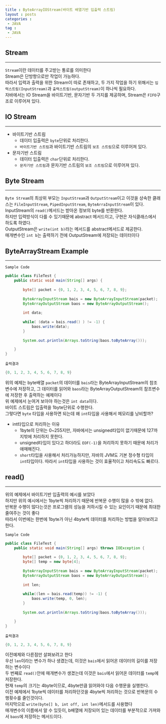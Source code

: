 ```yaml
---
title : ByteArrayIOStream(바이트 배열기반 입출력 스트림)
layout : posts
categories :
 - JAVA
tag :
 - JAVA
---
```


## __Stream__
---
`Stream`이란 데이터를 주고받는 통로를 의미한다<br>
Stream은 단방향으로만 작업이 가능하다.<br>
따라서 입력과 출력을 위한 Stream이 따로 존재하고, 두 가지 작업을 하기 위해서는 `입력스트림(InputStream)`과 `출력스트림(outputStream)`이 하나씩 필요하다.
<br>
자바에서는 IO Stream을 바이트기반, 문자기반 두 가지를 제공하며, Stream은 `FIFO`구조로 이루어져 있다.

## __IO Stream__
---
- 바이트기반 스트림
    - 데이터 입출력은 `byte`단위로 처리한다.
    - `바이트기반 스트림`과 바이트기반 스트림의 `보조 스트림`으로 이루어져 있다.
- 문자기반 스트림
    - 데이터 입출력은 `char`단위로 처리한다.
    - `문자기반 스트림`과 문자기반 스트림의 `보조 스트림`으로 이루어져 있다.

## __Byte Stream__
---
`Byte Stream`의 최상위 부모는 `InputStream`과 `OutputStream`이고 이것을 상속한 클래스는 `FileInputStream`, `PipedInputStream`, `ByteArraInputStream`이 있다.
<br>
InputStream의 `read()`메서드는 받아온 정보의 byte를 반환한다.<br>
하지만 입력방식이 다를 수 있기때문에 abstract 메서드이고, 구현은 자식클래스에서 하도록 하였다.<br>
OutputStream은 `write(int b)`라는 메서드를 abstract메서드로 제공한다.<br>
매개변수인 `int b`는 출력하기 전에 OutputStream에 저장되는 데이터이다<br>

## __ByteArrayStream Example__
---
`Sample Code`
```java
public class FileTest {
	public static void main(String[] args) {
		
		byte[] packet = {0, 1, 2, 3, 4, 5, 6, 7, 8, 9};
		
		ByteArrayInputStream bais = new ByteArrayInputStream(packet);
		ByteArrayOutputStream baos = new ByteArrayOutputStream();
		
		int data;
		
		while( (data = bais.read() ) != -1) {
			baos.write(data);
		}
		
		System.out.println(Arrays.toString(baos.toByteArray()));

	}
}
```
`출력결과`
```java
{0, 1, 2, 3, 4, 5, 6, 7, 8, 9}
```
위의 예제는 byte배열 `packet`의 데이터를 `bais`라는 ByteArrayInputStream의 참조변수에 저장하고, 그 데이터를 읽어와 `baos`라는 ByteArrayOutputStream의 참조변수에 저장한 후 출력하는 예제이다<br>
위 예제에서 눈여겨 보아야 하는것은 `int data`이다.<br>
바이트 스트림은 입출력을 1byte단위로 수행한다.<br>
그렇다면 `byte` 타입을 사용하면 되는데 왜 `int`타입을 사용해서 메모리를 낭비할까?<br>

- int타입으로 처리하는 이유
    - 1byte의 단위는 0~255지만, 자바에서는 unsigned타입이 없기때문에 127까지밖에 처리하지 못한다.
    - unsigned타입이 있다고 하더라도 `EOF(-1)`을 처리하지 못하기 때문에 처리가 애매해진다.
    - `short`타입을 사용해서 처리가능하지만, 자바의 JVM도 기본 정수형 타입이 `int`타입이다. 따라서 `int`타입을 사용하는 것이 효율적이고 처리속도도 빠르다.

## __read()__
---
위의 예제에서 바이트기반 입출력의 예시를 보았다<br>
하지만 위의 예시에서는 1byte씩 처리하기 때문에 반복문 수행이 많을 수 밖에 없다.<br>
반복문 수행이 많다는것은 프로그램의 성능을 저하시킬 수 있는 요인이기 때문에 최대한 줄여주는 것이 좋다<br>
따라서 이번에는 한번에 1byte가 아닌 4byte씩 데이터를 처리하는 방법을 알아보려고 한다.<br>

`Sample Code`
```java
public class FileTest {
	public static void main(String[] args) throws IOException {
		
		byte[] packet = {0, 1, 2, 3, 4, 5, 6, 7, 8, 9};
		byte[] temp = new byte[4];
		
		ByteArrayInputStream bais = new ByteArrayInputStream(packet);
		ByteArrayOutputStream baos = new ByteArrayOutputStream();
		
		int len;
		
		while((len = bais.read(temp)) != -1) {
			baos.write(temp, 0, len);
		}
		
		System.out.println(Arrays.toString(baos.toByteArray()));

	}
}
```
`출력결과`
```java
{0, 1, 2, 3, 4, 5, 6, 7, 8, 9}
```
이전예제와 다른점만 살펴보려고 한다<br>
우선 `len`이라는 변수가 하나 생겼는데, 이것은 `bais`에서 읽어온 데이터의 길이를 저장하는 변수이다<br>
두 번째로 `read()`안에 매개변수가 생겼는데 이것은 `bais`에서 읽어온 데이터를 `temp`에 저장한다.<br>
현재 `temp`의 크기는 4byte이므로, 4byte만큼 읽어와야 다음 수행문을 실행한다.<br>
이전 예제에서 1byte씩 데이터를 처리하던것을 4byte씩 처리하는 것으로 반복문의 수행횟수를 줄인것이다.<br>
마지막으로 `write(byte[] b, int off, int len)`메서드를 사용했다<br>
매개변수의 이름에서 알 수 있듯이, b배열에 저장되어 있는 데이터를 부분적으로 가져와서 `baos`에 저장하는 메서드이다.<br>



